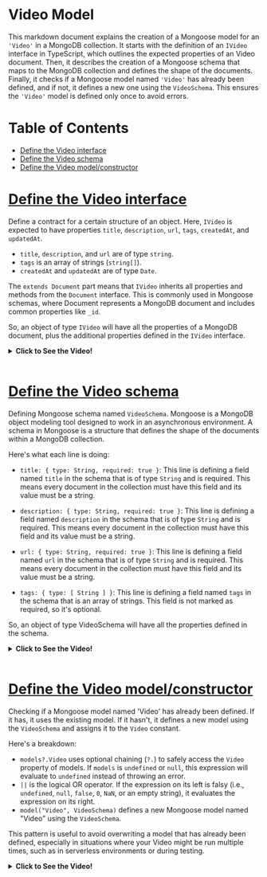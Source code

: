 # Video Model
This markdown document explains the creation of a Mongoose model for an `'Video'` in a MongoDB collection. It starts with the definition of an `IVideo` interface in TypeScript, which outlines the expected properties of an Video document. Then, it describes the creation of a Mongoose schema that maps to the MongoDB collection and defines the shape of the documents. Finally, it checks if a Mongoose model named `'Video'` has already been defined, and if not, it defines a new one using the `VideoSchema`. This ensures the `'Video'` model is defined only once to avoid errors.

# Table of Contents
- [Define the Video interface](#define-the-Video-interface)
- [Define the Video schema](#define-the-Video-schema)
- [Define the Video model/constructor](#define-the-Video-modelconstructor)

# [Define the Video interface](../video.model.ts)

Define a contract for a certain structure of an object. Here, `IVideo` is expected to have properties `title`, `description`, `url`, `tags`, `createdAt`, and `updatedAt`.

* `title`, `description`, and `url` are of type `string`.
* `tags` is an array of strings (`string[]`).
* `createdAt` and `updatedAt` are of type `Date`.

The `extends Document` part means that `IVideo` inherits all properties and methods from the `Document` interface. This is commonly used in Mongoose schemas, where Document represents a MongoDB document and includes common properties like `_id`.

So, an object of type `IVideo` will have all the properties of a MongoDB document, plus the additional properties defined in the `IVideo` interface.

<details>
<summary><strong>Click to See the Video!</strong></summary>

```typescript
export interface IVideo extends Document
{
    title: string;
    description: string;
    url: string;
    tags: string[];
}
```
</details>
</br>

# [Define the Video schema](../video.model.ts)

Defining Mongoose schema named `VideoSchema`. Mongoose is a MongoDB object modeling tool designed to work in an asynchronous environment. A schema in Mongoose is a structure that defines the shape of the documents within a MongoDB collection.

Here's what each line is doing:

* `title: { type: String, required: true }`: This line is defining a field named `title` in the schema that is of type `String` and is required. This means every document in the collection must have this field and its value must be a string.

* `description: { type: String, required: true }`: This line is defining a field named `description` in the schema that is of type `String` and is required. This means every document in the collection must have this field and its value must be a string.

* `url: { type: String, required: true }`: This line is defining a field named `url` in the schema that is of type `String` and is required. This means every document in the collection must have this field and its value must be a string.

* `tags: { type: [ String ] }`: This line is defining a field named `tags` in the schema that is an array of strings. This field is not marked as required, so it's optional.

So, an object of type VideoSchema will have all the properties defined in the schema.

<details>
<summary><strong>Click to See the Video!</strong></summary>

```typescript
const VideoSchema = new Schema( {
    title: { type: String, required: true },
    description: { type: String, required: true },
    url: { type: String, required: true },
    tags: { type: [ String ] },
} );

```
</details>
</br>

# [Define the Video model/constructor](../video.model.ts)
Checking if a Mongoose model named 'Video' has already been defined. If it has, it uses the existing model. If it hasn't, it defines a new model using the `VideoSchema` and assigns it to the `Video` constant.

Here's a breakdown:

* `models?.Video` uses optional chaining (`?.`) to safely access the `Video` property of models. If `models` is `undefined` or `null`, this expression will evaluate to `undefined` instead of throwing an error.
* `||` is the logical OR operator. If the expression on its left is falsy (i.e., `undefined`, `null`, `false`, `0`, `NaN`, or an empty string), it evaluates the expression on its right.
* `model("Video", VideoSchema)` defines a new Mongoose model named "Video" using the `VideoSchema`.

This pattern is useful to avoid overwriting a model that has already been defined, especially in situations where your Video might be run multiple times, such as in serverless environments or during testing.

<details>
<summary><strong>Click to See the Video!</strong></summary>

```typescript
const Video = models?.Video || model( 'Video', VideoSchema );

```
</details>
</br>
